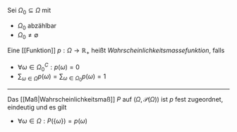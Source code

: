 Sei $\Omega_0 \subseteq \Omega$  mit
- $\Omega_0$ abzählbar
- $\Omega_0 \ne \emptyset$

Eine [[Funktion]] $p : \Omega \to \mathbb{R}_+$ heißt *Wahrscheinlichkeitsmassefunktion*, falls
- $\forall \omega \in \Omega_0^C : p(\omega) = 0$
- $\sum_{\omega \in \Omega} p(\omega) = \sum_{\omega \in \Omega_0} p(\omega) = 1$

---

Das [[Maß|Wahrscheinlichkeitsmaß]] $P$ auf $(\Omega, \mathcal{P}(\Omega))$ ist $p$ fest zugeordnet, eindeutig und es gilt
- $\forall \omega \in \Omega : P(\{ \omega \}) = p(\omega)$